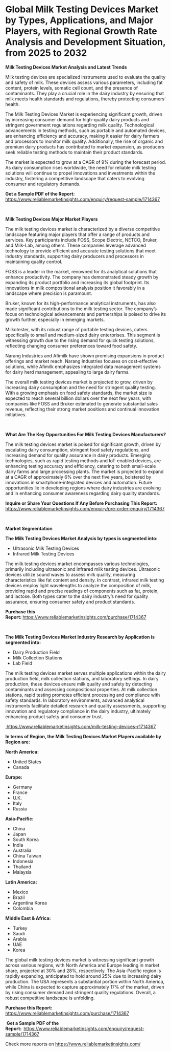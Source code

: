 <p><h1>Global Milk Testing Devices Market by Types, Applications, and Major Players, with Regional Growth Rate Analysis and Development Situation, from 2025 to 2032</h1></p><p><strong>Milk Testing Devices Market Analysis and Latest Trends</strong></p>
<p><p>Milk testing devices are specialized instruments used to evaluate the quality and safety of milk. These devices assess various parameters, including fat content, protein levels, somatic cell count, and the presence of contaminants. They play a crucial role in the dairy industry by ensuring that milk meets health standards and regulations, thereby protecting consumers' health.</p><p>The Milk Testing Devices Market is experiencing significant growth, driven by increasing consumer demand for high-quality dairy products and stringent government regulations regarding milk quality. Technological advancements in testing methods, such as portable and automated devices, are enhancing efficiency and accuracy, making it easier for dairy farmers and processors to monitor milk quality. Additionally, the rise of organic and premium dairy products has contributed to market expansion, as producers seek reliable testing methods to maintain their product standards.</p><p>The market is expected to grow at a CAGR of 9% during the forecast period. As dairy consumption rises worldwide, the need for reliable milk testing solutions will continue to propel innovations and investments within the industry, fostering a competitive landscape that caters to evolving consumer and regulatory demands.</p></p>
<p><strong>Get a Sample PDF of the Report:&nbsp;</strong> <a href="https://www.reliablemarketinsights.com/enquiry/request-sample/1714367?utm_campaign=1512&utm_medium=2&utm_source=Github&utm_content=ia&utm_term=11012025&utm_id=milk-testing-devices">https://www.reliablemarketinsights.com/enquiry/request-sample/1714367</a></p>
<p>&nbsp;</p>
<p><strong>Milk Testing Devices Major Market Players</strong></p>
<p><p>The milk testing devices market is characterized by a diverse competitive landscape featuring major players that offer a range of products and services. Key participants include FOSS, Scope Electric, NETCO, Bruker, and Milk-Lab, among others. These companies leverage advanced technology to provide efficient and accurate testing solutions that meet industry standards, supporting dairy producers and processors in maintaining quality control.</p><p>FOSS is a leader in the market, renowned for its analytical solutions that enhance productivity. The company has demonstrated steady growth by expanding its product portfolio and increasing its global footprint. Its innovations in milk compositional analysis position it favorably in a landscape where precision is paramount.</p><p>Bruker, known for its high-performance analytical instruments, has also made significant contributions to the milk testing sector. The company’s focus on technological advancements and partnerships is poised to drive its growth further, especially in emerging markets.</p><p>Milkotester, with its robust range of portable testing devices, caters specifically to small and medium-sized dairy enterprises. This segment is witnessing growth due to the rising demand for quick testing solutions, reflecting changing consumer preferences toward food safety.</p><p>Narang Industries and Afimilk have shown promising expansions in product offerings and market reach. Narang Industries focuses on cost-effective solutions, while Afimilk emphasizes integrated data management systems for dairy herd management, appealing to large dairy farms.</p><p>The overall milk testing devices market is projected to grow, driven by increasing dairy consumption and the need for stringent quality testing. With a growing emphasis on food safety standards, the market size is expected to reach several billion dollars over the next few years, with companies like FOSS and Bruker estimated to generate substantial sales revenue, reflecting their strong market positions and continual innovation initiatives.</p></p>
<p>&nbsp;</p>
<p><strong>What Are The Key Opportunities For Milk Testing Devices Manufacturers?</strong></p>
<p><p>The milk testing devices market is poised for significant growth, driven by escalating dairy consumption, stringent food safety regulations, and increasing demand for quality assurance in dairy products. Emerging technologies, such as rapid testing methods and IoT-enabled devices, are enhancing testing accuracy and efficiency, catering to both small-scale dairy farms and large processing plants. The market is projected to expand at a CAGR of approximately 6% over the next five years, bolstered by innovations in smartphone-integrated devices and automation. Future opportunities lie in developing regions where dairy industries are evolving and in enhancing consumer awareness regarding dairy quality standards.</p></p>
<p><strong>Inquire or Share Your Questions If Any Before Purchasing This Report:</strong> <a href="https://www.reliablemarketinsights.com/enquiry/pre-order-enquiry/1714367?utm_campaign=1512&utm_medium=2&utm_source=Github&utm_content=ia&utm_term=11012025&utm_id=milk-testing-devices">https://www.reliablemarketinsights.com/enquiry/pre-order-enquiry/1714367</a></p>
<p>&nbsp;</p>
<p><strong>Market Segmentation</strong></p>
<p><strong>The Milk Testing Devices Market Analysis by types is segmented into:</strong></p>
<p><ul><li>Ultrasonic Milk Testing Devices</li><li>Infrared Milk Testing Devices</li></ul></p>
<p><p>The milk testing devices market encompasses various technologies, primarily including ultrasonic and infrared milk testing devices. Ultrasonic devices utilize sound waves to assess milk quality, measuring characteristics like fat content and density. In contrast, infrared milk testing devices employ light wavelengths to analyze the composition of milk, providing rapid and precise readings of components such as fat, protein, and lactose. Both types cater to the dairy industry’s need for quality assurance, ensuring consumer safety and product standards.</p></p>
<p><strong>Purchase this Report:&nbsp;</strong><a href="https://www.reliablemarketinsights.com/purchase/1714367?utm_campaign=1512&utm_medium=2&utm_source=Github&utm_content=ia&utm_term=11012025&utm_id=milk-testing-devices">https://www.reliablemarketinsights.com/purchase/1714367</a></p>
<p>&nbsp;</p>
<p><strong>The Milk Testing Devices Market Industry Research by Application is segmented into:</strong></p>
<p><ul><li>Dairy Production Field</li><li>Milk Collection Stations</li><li>Lab Field</li></ul></p>
<p><p>The milk testing devices market serves multiple applications within the dairy production field, milk collection stations, and laboratory settings. In dairy production, these devices ensure milk quality and safety by detecting contaminants and assessing compositional properties. At milk collection stations, rapid testing promotes efficient processing and compliance with safety standards. In laboratory environments, advanced analytical instruments facilitate detailed research and quality assessments, supporting innovation and regulatory compliance in the dairy industry, ultimately enhancing product safety and consumer trust.</p></p>
<p><a href="https://www.reliablemarketinsights.com/milk-testing-devices-r1714367?utm_campaign=1512&utm_medium=2&utm_source=Github&utm_content=ia&utm_term=11012025&utm_id=milk-testing-devices">&nbsp;https://www.reliablemarketinsights.com/milk-testing-devices-r1714367</a></p>
<p><strong>In terms of Region, the Milk Testing Devices Market Players available by Region are:</strong></p>
<p>
    <p> <strong> North America: </strong>
        <ul>
            <li>United States</li>
            <li>Canada</li>
        </ul>
        </p> 
    <p> <strong> Europe: </strong>
        <ul>
            <li>Germany</li>
            <li>France</li>
            <li>U.K.</li>
            <li>Italy</li>
            <li>Russia</li>
        </ul>
        </p> 
    <p> <strong> Asia-Pacific: </strong>
        <ul>
            <li>China</li>
            <li>Japan</li>
            <li>South Korea</li>
            <li>India</li>
            <li>Australia</li>
            <li>China Taiwan</li>
            <li>Indonesia</li>
            <li>Thailand</li>
            <li>Malaysia</li>
        </ul>
        </p> 
    <p> <strong> Latin America: </strong>
        <ul>
            <li>Mexico</li>
            <li>Brazil</li>
            <li>Argentina Korea</li>
            <li>Colombia</li>
        </ul>
        </p> 
    <p> <strong> Middle East & Africa: </strong>
        <ul>
            <li>Turkey</li>
            <li>Saudi</li>
            <li>Arabia</li>
            <li>UAE</li>
            <li>Korea</li>
        </ul>
    </p>
    </p>
<p><p>The global milk testing devices market is witnessing significant growth across various regions, with North America and Europe leading in market share, projected at 30% and 28%, respectively. The Asia-Pacific region is rapidly expanding, anticipated to hold around 25% due to increasing dairy production. The USA represents a substantial portion within North America, while China is expected to capture approximately 17% of the market, driven by rising consumer demand and stringent quality regulations. Overall, a robust competitive landscape is unfolding.</p></p>
<p><strong>Purchase this Report: </strong><a href="https://www.reliablemarketinsights.com/purchase/1714367?utm_campaign=1512&utm_medium=2&utm_source=Github&utm_content=ia&utm_term=11012025&utm_id=milk-testing-devices">https://www.reliablemarketinsights.com/purchase/1714367</a></p>
<p>&nbsp;<strong>Get a Sample PDF of the Report:&nbsp;&nbsp;</strong><a href="https://www.reliablemarketinsights.com/enquiry/request-sample/1714367?utm_campaign=1512&utm_medium=2&utm_source=Github&utm_content=ia&utm_term=11012025&utm_id=milk-testing-devices">https://www.reliablemarketinsights.com/enquiry/request-sample/1714367</a></p>
<p><strong></strong></p>
<p>Check more reports on <a href="https://www.reliablemarketinsights.com/?utm_campaign=1512&utm_medium=2&utm_source=Github&utm_content=ia&utm_term=11012025&utm_id=milk-testing-devices">https://www.reliablemarketinsights.com/</a></p>